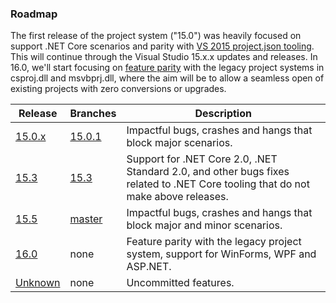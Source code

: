 ### Roadmap

The first release of the project system ("15.0") was heavily focused on support .NET Core scenarios and parity with [VS 2015 project.json tooling](https://github.com/dotnet/roslyn-project-system/issues?utf8=%E2%9C%93&q=label%3AParity-XProj%20). This will continue through the Visual Studio 15.x.x updates and releases. In 16.0, we'll start focusing on [feature parity](https://github.com/dotnet/roslyn-project-system/labels/Parity-VSLangProj) with the legacy project systems in csproj.dll and msvbprj.dll, where the aim will be to allow a seamless open of existing projects with zero conversions or upgrades.

|Release|Branches|Description|
|-------|--------|--------|
|[15.0.x](https://github.com/dotnet/roslyn-project-system/milestone/4)|[15.0.1](https://github.com/dotnet/roslyn-project-system/tree/dev15.0.x)|Impactful bugs, crashes and hangs that block major scenarios.
|[15.3](https://github.com/dotnet/roslyn-project-system/milestone/7)|[15.3](https://github.com/dotnet/project-system/tree/dev15.3.x)|Support for .NET Core 2.0, .NET Standard 2.0, and other bugs fixes related to .NET Core tooling that do not make above releases.
|[15.5](https://github.com/dotnet/project-system/milestone/16)|[master](https://github.com/dotnet/roslyn-project-system/tree/master)|Impactful bugs, crashes and hangs that block major and minor scenarios.
|[16.0](https://github.com/dotnet/roslyn-project-system/milestone/12)|none|Feature parity with the legacy project system, support for WinForms, WPF and ASP.NET.
|[Unknown](https://github.com/dotnet/roslyn-project-system/milestone/5)|none|Uncommitted features.
